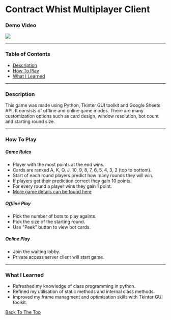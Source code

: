 # Contract Whist Multiplayer Client

### Demo Video
![](https://github.com/stevenbuttifint/contract-whist-multiplayer-client/blob/main/res/screenshots/offline_demo.gif?raw=true)

---

### Table of Contents
- [Description](#description)
- [How To Play](#how-to-play)
- [What I Learned](#what-i-learned)

---

### Description

This game was made using Python, Tkinter GUI toolkit and Google Sheets API. It consists of offline and online game modes. There are many customization options such as card design, window resolution, bot count and starting round size. 

---

### How To Play

##### Game Rules
- Player with the most points at the end wins.
- Cards are ranked A, K, Q, J, 10, 9, 8, 7, 6, 5, 4, 3, 2 (top to bottom).
- Start of each round players predict how many rounds they will win.
- If players get their prediction correct they gain 10 points.
- For every round a player wins they gain 1 point.
- [More game details can be found here](https://www.fgbradleys.com/rules/rules4/Contract%20Whist%20-%20rules.pdf)

##### Offline Play
- Pick the number of bots to play againts.
- Pick the size of the starting round.
- Use "Peek" button to view bot cards.

##### Online Play
- Join the waiting lobby.
- Private access server client will start game.

---

### What I Learned

- Refreshed my knowledge of class programming in python.
- Refined my utilisation of static methods and internal class methods.
- Improved my frame managment and optimisation skills with Tkinter GUI toolkit.

[Back To The Top](#contract-whist-multiplayer-client)
